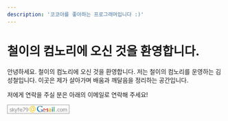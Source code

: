 ```yaml
---
description: '코코아를 좋아하는 프로그래머입니다 :)'
---
```


# 철이의 컴노리에 오신 것을 환영합니다.

안녕하세요. 철이의 컴노리에 오신 것을 환영합니다. 저는 철이의 컴노리를 운영하는 김성철입니다. 이곳은 제가 살아가며 배움과 깨달음을 정리하는 공간입니다. 

저에게 연락을 주실 분은 아래의 이메일로 연락해 주세요!

![](.gitbook/assets/gmail.png)




